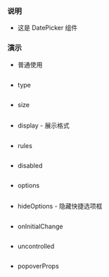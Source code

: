 ### 说明

*   这是 DatePicker 组件

### 演示

*   普通使用

```js {"codepath": "range.jsx"}
```

*   type

```js {"codepath": "range-type.jsx"}
```

*   size

```js {"codepath": "range-size.jsx"}
```

*   display - 展示格式

```js {"codepath": "range-display.jsx"}
```

*   rules

```js {"codepath": "range-rules.jsx"}
```

*   disabled

```js {"codepath": "range-disabled.jsx"}
```

*   options

```js {"codepath": "range-options.jsx"}
```

*   hideOptions - 隐藏快捷选项框

```js {"codepath": "range-hideOptions.jsx"}
```

*   onInitialChange

```js {"codepath": "range-onInitialChange.jsx"}
```

*   uncontrolled

```js {"codepath": "range-uncontrolled.jsx"}
```

*   popoverProps

```js {"codepath": "range-popoverprops.jsx"}
```
